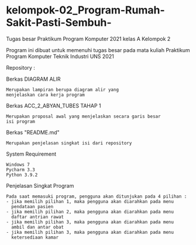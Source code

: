 # kelompok-02_Program-Rumah-Sakit-Pasti-Sembuh-

Tugas besar Praktikum Program Komputer 2021 kelas A Kelompok 2


Program ini dibuat untuk memenuhi tugas besar pada mata kuliah Praktikum Program Komputer Teknik Industri UNS 2021


Repository :

Berkas DIAGRAM ALIR
   
    Merupakan lampiran berupa diagram alir yang 
    menjelaskan cara kerja program

Berkas ACC_2_ABYAN_TUBES TAHAP 1
   
    Merupakan proposal awal yang menjelaskan secara garis besar
    isi program 

Berkas "README.md"
    
    Merupakan penjelasan singkat isi dari repository


System Requirement

    Windows 7 
    Pycharm 3.3
    Python 3.9.2 


Penjelasan Singkat Program

    Pada saat memasuki program, pengguna akan ditunjukan pada 4 pilihan :
    - jika memilih pilihan 1, maka pengguna akan diarahkan pada menu 
      pendataan pasien
    - jika memilih pilihan 2, maka pengguna akan diarahkan pada menu 
      daftar antrian rawat
    - jika memilih pilihan 3, maka pengguna akan diarahkan pada menu 
      ambil dan antar obat
    - jika memilih pilihan 3, maka pengguna akan diarahkan pada menu
      ketersediaan kamar